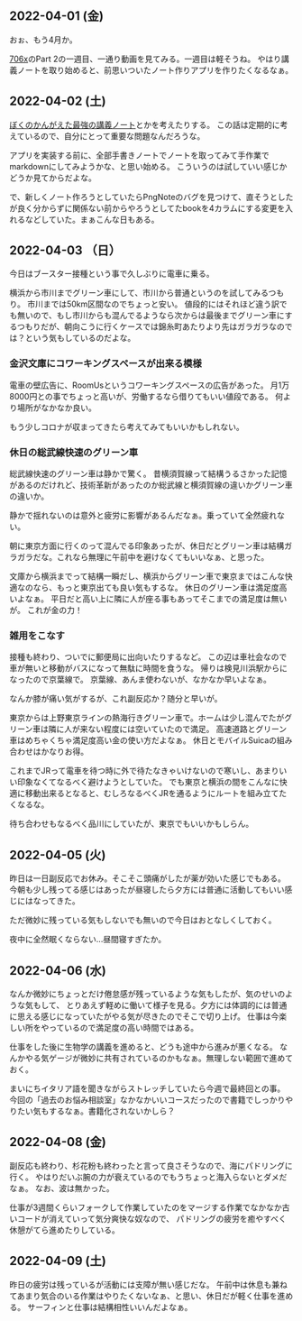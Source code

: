 ## 2022-04-01 (金)

おぉ、もう4月か。

[706x](706x.md)のPart 2の一週目、一通り動画を見てみる。一週目は軽そうね。
やはり講義ノートを取り始めると、前思いついたノート作りアプリを作りたくなるなぁ。

## 2022-04-02 (土)

[ぼくのかんがえた最強の講義ノート](ぼくのかんがえた最強の講義ノート.md)とかを考えたりする。
この話は定期的に考えているので、自分にとって重要な問題なんだろうな。

アプリを実装する前に、全部手書きノートでノートを取ってみて手作業でmarkdownにしてみようかな、と思い始める。
こういうのは試していい感じかどうか見てからだよな。

で、新しくノート作ろうとしていたらPngNoteのバグを見つけて、直そうとしたが良く分からずに関係ない前からやろうとしてたbookを4カラムにする変更を入れるなどしていた。まぁこんな日もある。

## 2022-04-03 （日）

今日はブースター接種という事で久しぶりに電車に乗る。

横浜から市川までグリーン車にして、市川から普通というのを試してみるつもり。
市川までは50km区間なのでちょっと安い。
値段的にはそれほど違う訳でも無いので、もし市川からも混んでるようなら次からは最後までグリーン車にするつもりだが、朝向こうに行くケースでは錦糸町あたりより先はガラガラなのでは？という気もしているのだよな。

### 金沢文庫にコワーキングスペースが出来る模様

電車の壁広告に、RoomUsというコワーキングスペースの広告があった。
月1万8000円との事でちょっと高いが、労働するなら借りてもいい値段である。
何より場所がなかなか良い。

もう少しコロナが収まってきたら考えてみてもいいかもしれない。

### 休日の総武線快速のグリーン車

総武線快速のグリーン車は静かで驚く。
昔横須賀線って結構うるさかった記憶があるのだけれど、技術革新があったのか総武線と横須賀線の違いかグリーン車の違いか。

静かで揺れないのは意外と疲労に影響があるんだなぁ。乗っていて全然疲れない。

朝に東京方面に行くのって混んでる印象あったが、休日だとグリーン車は結構ガラガラだな。これなら無理に午前中を避けなくてもいいなぁ、と思った。

文庫から横浜までって結構一瞬だし、横浜からグリーン車で東京まではこんな快適なのなら、もっと東京出ても良い気もするな。
休日のグリーン車は満足度高いよなぁ。
平日だと高い上に隣に人が座る事もあってそこまでの満足度は無いが。
これが金の力！

### 雑用をこなす

接種も終わり、ついでに郵便局に出向いたりするなど。
この辺は車社会なので車が無いと移動がバスになって無駄に時間を食うな。
帰りは検見川浜駅からになったので京葉線で。
京葉線、あんま使わないが、なかなか早いよなぁ。

なんか膝が痛い気がするが、これ副反応か？随分と早いが。

東京からは上野東京ラインの熱海行きグリーン車で。ホームは少し混んでたがグリーン車は隣に人が来ない程度には空いていたので満足。
高速道路とグリーン車はめちゃくちゃ満足度高い金の使い方だよなぁ。
休日とモバイルSuicaの組み合わせはかなりお得。

これまでJRって電車を待つ時に外で待たなきゃいけないので寒いし、あまりいい印象なくてなるべく避けようとしていた。
でも東京と横浜の間をこんなに快適に移動出来るとなると、むしろなるべくJRを通るようにルートを組み立てたくなるな。

待ち合わせもなるべく品川にしていたが、東京でもいいかもしらん。

## 2022-04-05 (火)

昨日は一日副反応でお休み。そこそこ頭痛がしたが薬が効いた感じでもある。
今朝も少し残ってる感じはあったが昼寝したら夕方には普通に活動してもいい感じにはなってきた。

ただ微妙に残っている気もしないでも無いので今日はおとなしくしておく。

夜中に全然眠くならない…昼間寝すぎたか。

## 2022-04-06 (水)

なんか微妙にちょっとだけ倦怠感が残っているような気もしたが、気のせいのような気もして、
とりあえず軽めに働いて様子を見る。夕方には体調的には普通に思える感じになっていたがやる気が尽きたのでそこで切り上げ。
仕事は今楽しい所をやっているので満足度の高い時間ではある。

仕事をした後に生物学の講義を進めると、どうも途中から進みが悪くなる。
なんかやる気ゲージが微妙に共有されているのかもなぁ。無理しない範囲で進めておく。

まいにちイタリア語を聞きながらストレッチしていたら今週で最終回との事。
今回の「過去のお悩み相談室」なかなかいいコースだったので書籍でしっかりやりたい気もするなぁ。書籍化されないかしら？

## 2022-04-08 (金)

副反応も終わり、杉花粉も終わったと言って良さそうなので、海にパドリングに行く。
やはりだいぶ腕の力が衰えているのでもうちょっと海入らないとダメだなぁ。
なお、波は無かった。

仕事が3週間くらいフォークして作業していたのをマージする作業でなかなか古いコードが消えていって気分爽快な奴なので、
パドリングの疲労を癒やすべく休憩がてら進めたりしている。

## 2022-04-09 (土)

昨日の疲労は残っているが活動には支障が無い感じだな。
午前中は休息も兼ねてあまり気合のいる作業はやりたくないなぁ、と思い、休日だが軽く仕事を進める。
サーフィンと仕事は結構相性いいんだよなぁ。